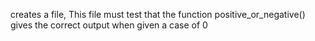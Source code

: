 creates a file, This file must test that the function positive_or_negative() gives the correct output when given a case of 0
